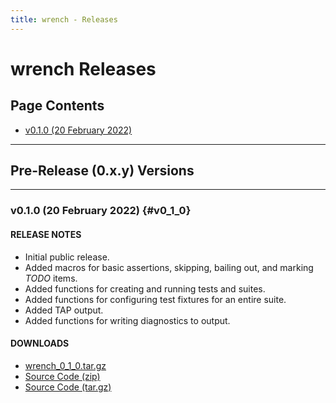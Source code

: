 ```yaml
---
title: wrench - Releases
---
```


# wrench Releases

## Page Contents

- [v0.1.0 (20 February 2022)](#v0_1_0)

---

## Pre-Release (0.x.y) Versions

---

### v0.1.0 (20 February 2022) {#v0_1_0}

#### RELEASE NOTES

- Initial public release.
- Added macros for basic assertions, skipping, bailing out, and marking *TODO* items.
- Added functions for creating and running tests and suites.
- Added functions for configuring test fixtures for an entire suite.
- Added TAP output.
- Added functions for writing diagnostics to output.

#### DOWNLOADS

- [wrench_0_1_0.tar.gz](https://github.com/kawright/libwrench/releases/download/v0.1.0/wrench_0_1_0.tar.gz)
- [Source Code (zip)](https://github.com/kawright/libwrench/archive/refs/tags/v0.1.0.zip)
- [Source Code (tar.gz)](https://github.com/kawright/libwrench/archive/refs/tags/v0.1.0.tar.gz)